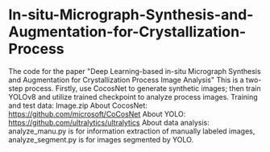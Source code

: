# In-situ-Micrograph-Synthesis-and-Augmentation-for-Crystallization-Process
The code for the paper "Deep Learning-based in-situ Micrograph Synthesis and Augmentation for  Crystallization Process Image Analysis"
This is a two-step process. Firstly, use CocosNet to generate synthetic images; then train YOLOv8 and utilize trained checkpoint to analyze process images.
Training and test data: Image.zip
About CocosNet: https://github.com/microsoft/CoCosNet
About YOLO: https://github.com/ultralytics/ultralytics
About data analysis: analyze_manu.py is for information extraction of manually labeled images, analyze_segment.py is for images segmented by YOLO.
